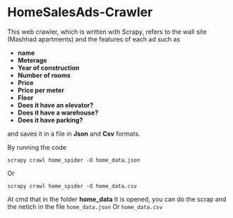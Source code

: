 # HomeSalesAds-Crawler

This web crawler, which is written with Scrapy, refers to the wall site (Mashhad apartments) and the features of each ad such as
+ **name**
+ **Meterage**
+ **Year of construction**
+ **Number of rooms**
+ **Price**
+ **Price per meter**
+ **Floor**
+ **Does it have an elevator?**
+ **Does it have a warehouse?**
+ **Does it have parking?**

and saves it in a file in **Json** and **Csv** formats.

By running the code
```
scrapy crawl home_spider -O home_data.json
```
Or

```
scrapy crawl home_spider -O home_data.csv
```
At
cmd
that in the folder **home_data**
It is opened, you can do the scrap and the netich in the file
`home_data.json`
Or
`home_data.csv`
